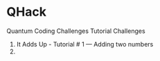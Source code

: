 # QHack
Quantum Coding Challenges
Tutorial Challenges
1. It Adds Up - Tutorial # 1 — Adding two numbers
2. 